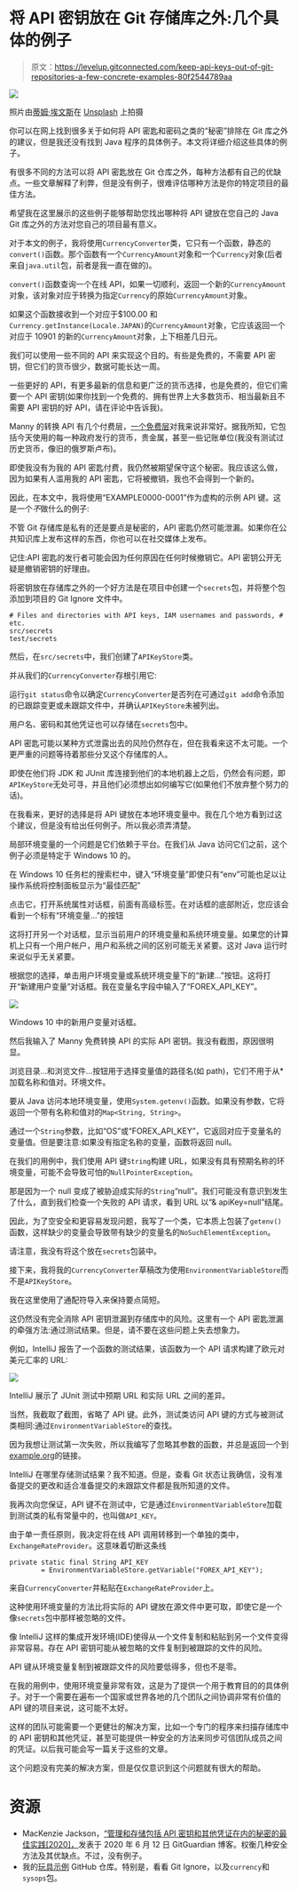 # 将 API 密钥放在 Git 存储库之外:几个具体的例子

> 原文：<https://levelup.gitconnected.com/keep-api-keys-out-of-git-repositories-a-few-concrete-examples-80f2544789aa>

![](img/08fe664e162623dd7322208a125e621d.png)

照片由[蒂姆·埃文斯](https://unsplash.com/@tjevans?utm_source=medium&utm_medium=referral)在 [Unsplash](https://unsplash.com?utm_source=medium&utm_medium=referral) 上拍摄

你可以在网上找到很多关于如何将 API 密匙和密码之类的“秘密”排除在 Git 库之外的建议，但是我还没有找到 Java 程序的具体例子。本文将详细介绍这些具体的例子。

有很多不同的方法可以将 API 密匙放在 Git 仓库之外，每种方法都有自己的优缺点。一些文章解释了利弊，但是没有例子，很难评估哪种方法是你的特定项目的最佳方法。

希望我在这里展示的这些例子能够帮助您找出哪种将 API 键放在您自己的 Java Git 库之外的方法对您自己的项目最有意义。

对于本文的例子，我将使用`CurrencyConverter`类，它只有一个函数，静态的`convert()`函数。那个函数有一个`CurrencyAmount`对象和一个`Currency`对象(后者来自`java.util`包，前者是我一直在做的)。

`convert()`函数查询一个在线 API，如果一切顺利，返回一个新的`CurrencyAmount`对象，该对象对应于转换为指定`Currency`的原始`CurrencyAmount`对象。

如果这个函数接收到一个对应于$100.00 和`Currency.getInstance(Locale.JAPAN)`的`CurrencyAmount`对象，它应该返回一个对应于 10901 的新的`CurrencyAmount`对象，上下相差几日元。

我们可以使用一些不同的 API 来实现这个目的。有些是免费的，不需要 API 密钥，但它们的货币很少，数据可能长达一周。

一些更好的 API，有更多最新的信息和更广泛的货币选择，也是免费的，但它们需要一个 API 密钥(如果你找到一个免费的、拥有世界上大多数货币、相当最新且不需要 API 密钥的好 API，请在评论中告诉我)。

Manny 的转换 API 有几个付费层，[一个免费层](https://free.currencyconverterapi.com/)对我来说非常好。据我所知，它包括今天使用的每一种政府发行的货币，贵金属，甚至一些记账单位(我没有测试过历史货币，像旧的俄罗斯卢布)。

即使我没有为我的 API 密匙付费，我仍然被期望保守这个秘密。我应该这么做，因为如果有人滥用我的 API 密匙，它将被撤销，我也不会得到一个新的。

因此，在本文中，我将使用“EXAMPLE0000-0001”作为虚构的示例 API 键。这是一个*不*做什么的例子:

不管 Git 存储库是私有的还是要点是秘密的，API 密匙仍然可能泄漏。如果你在公共知识库上发布这样的东西，你也可以在社交媒体上发布。

记住:API 密匙的发行者可能会因为任何原因在任何时候撤销它。API 密钥公开无疑是撤销密钥的好理由。

将密钥放在存储库之外的一个好方法是在项目中创建一个`secrets`包，并将整个包添加到项目的 Git Ignore 文件中。

```
# Files and directories with API keys, IAM usernames and passwords, # etc.
src/secrets
test/secrets
```

然后，在`src/secrets`中，我们创建了`APIKeyStore`类。

并从我们的`CurrencyConverter`存根引用它:

运行`git status`命令以确定`CurrencyConverter`是否列在可通过`git add`命令添加的已跟踪变更或未跟踪文件中，并确认`APIKeyStore`未被列出。

用户名、密码和其他凭证也可以存储在`secrets`包中。

API 密匙可能以某种方式泄露出去的风险仍然存在，但在我看来这不太可能。一个更严重的问题等待着那些分叉这个存储库的人。

即使在他们将 JDK 和 JUnit 库连接到他们的本地机器上之后，仍然会有问题，即`APIKeyStore`无处可寻，并且他们必须想出如何编写它(如果他们不放弃整个努力的话)。

在我看来，更好的选择是将 API 键放在本地环境变量中。我在几个地方看到过这个建议，但是没有给出任何例子。所以我必须弄清楚。

局部环境变量的一个问题是它们依赖于平台。在我们从 Java 访问它们之前，这个例子必须是特定于 Windows 10 的。

在 Windows 10 任务栏的搜索栏中，键入“环境变量”即使只有“env”可能也足以让操作系统将控制面板显示为“最佳匹配”

点击它，打开系统属性对话框，前面有高级标签。在对话框的底部附近，您应该会看到一个标有“环境变量…”的按钮

这将打开另一个对话框，显示当前用户的环境变量和系统环境变量。如果您的计算机上只有一个用户帐户，用户和系统之间的区别可能无关紧要。这对 Java 运行时来说似乎无关紧要。

根据您的选择，单击用户环境变量或系统环境变量下的“新建…”按钮。这将打开“新建用户变量”对话框。我在变量名字段中输入了“FOREX_API_KEY”。

![](img/2e026b6dc5afa96232f2140f4b98568e.png)

Windows 10 中的新用户变量对话框。

然后我输入了 Manny 免费转换 API 的实际 API 密钥。我没有截图，原因很明显。

浏览目录…和浏览文件…按钮用于选择变量值的路径名(如 path)，它们不用于从*加载名称和值对。环境文件。

要从 Java 访问本地环境变量，使用`System.getenv()`函数。如果没有参数，它将返回一个带有名称和值对的`Map<String, String>`。

通过一个`String`参数，比如“OS”或“FOREX_API_KEY”，它返回对应于变量名的变量值。但是要注意:如果没有指定名称的变量，函数将返回 null。

在我们的用例中，我们使用 API 键`String`构建 URL，如果没有具有预期名称的环境变量，可能不会导致可怕的`NullPointerException`。

那是因为一个 null 变成了被胁迫成实际的`String`“null”。我们可能没有意识到发生了什么，直到我们检查一个失败的 API 请求，看到 URL 以“& apiKey=null”结尾。

因此，为了空安全和更容易发现问题，我写了一个类，它本质上包装了`getenv()`函数，这样缺少的变量会导致带有缺少的变量名的`NoSuchElementException`。

请注意，我没有将这个放在`secrets`包装中。

接下来，我将我的`CurrencyConverter`草稿改为使用`EnvironmentVariableStore`而不是`APIKeyStore`。

我在这里使用了通配符导入来保持要点简短。

这仍然没有完全消除 API 密钥泄漏到存储库中的风险。这里有一个 API 密匙泄漏的牵强方法:通过测试结果。但是，请不要在这些问题上失去想象力。

例如，IntelliJ 报告了一个函数的测试结果，该函数为一个 API 请求构建了欧元对美元汇率的 URL:

![](img/9d33e5152b3344da0e5a7b5a9aeab4ff.png)

IntelliJ 展示了 JUnit 测试中预期 URL 和实际 URL 之间的差异。

当然，我截取了截图，省略了 API 键。此外，测试类访问 API 键的方式与被测试类相同:通过`EnvironmentVariableStore`的查找。

因为我想让测试第一次失败，所以我编写了忽略其参数的函数，并总是返回一个到[example.org](https://example.org/)的链接。

IntelliJ 在哪里存储测试结果？我不知道。但是，查看 Git 状态让我确信，没有准备提交的更改和适合准备提交的未跟踪文件都是我所知道的文件。

我再次向您保证，API 键不在测试中，它是通过`EnvironmentVariableStore`加载到测试类的私有常量中的，也叫做`API_KEY`。

由于单一责任原则，我决定将在线 API 调用转移到一个单独的类中，`ExchangeRateProvider`。这意味着切断这条线

```
private static final String API_KEY
        = EnvironmentVariableStore.getVariable("FOREX_API_KEY");
```

来自`CurrencyConverter`并粘贴在`ExchangeRateProvider`上。

这种使用环境变量的方法比将实际的 API 键放在源文件中更可取，即使它是一个像`secrets`包中那样被忽略的文件。

像 IntelliJ 这样的集成开发环境(IDE)使得从一个文件复制和粘贴到另一个文件变得非常容易。存在 API 密钥可能从被忽略的文件复制到被跟踪的文件的风险。

API 键从环境变量复制到被跟踪文件的风险要低得多，但也不是零。

在我的用例中，使用环境变量非常有效，这是为了提供一个用于教育目的的具体例子。对于一个需要在遍布一个国家或世界各地的几个团队之间协调非常有价值的 API 键的项目来说，这可能不太好。

这样的团队可能需要一个更健壮的解决方案，比如一个专门的程序来扫描存储库中的 API 密钥和其他凭证，甚至可能提供一种安全的方法来同步可信团队成员之间的凭证。以后我可能会写一篇关于这些的文章。

这个问题没有完美的解决方案，但是仅仅意识到这个问题就有很大的帮助。

# 资源

*   MacKenzie Jackson，[“管理和存储包括 API 密钥和其他凭证在内的秘密的最佳实践[2020]，](https://blog.gitguardian.com/secrets-api-management/)发表于 2020 年 6 月 12 日 GitGuardian 博客。权衡几种安全方法及其优缺点。不过，没有例子。
*   我的[玩具示例](https://github.com/Alonso-del-Arte/toy-examples) GitHub 仓库。特别是，看看 Git Ignore，以及`currency`和`sysops`包。
